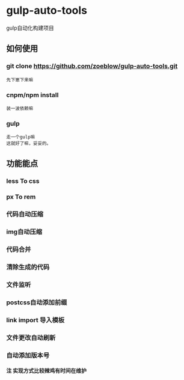 # gulp-auto-tools
gulp自动化构建项目

## 如何使用
### git clone https://github.com/zoeblow/gulp-auto-tools.git
    先下崽下来嘛
### cnpm/npm install
    装一波依赖嘛
### gulp
    走一个gulp嘛
    这就好了嘛，妥妥的。


## 功能能点
### less To css
### px To rem
### 代码自动压缩
### img自动压缩
### 代码合并
### 清除生成的代码
### 文件监听
### postcss自动添加前缀
### link import 导入模板
### 文件更改自动刷新
### 自动添加版本号
#### 注 实现方式比较辣鸡有时间在维护